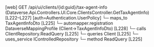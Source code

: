 [web] GET /api/ui/clients/{id:guid}/tax-agent-info  (Dataverse.Api.Controllers.UI.Core.ClientsController.GetTaxAgentInfo)  [L222–L227] [auth=Authentication.UserPolicy]
  └─ maps_to TaxAgentInfoDto [L225]
    └─ automapper.registration DataverseMappingProfile (Client->TaxAgentInfoDto) [L228]
  └─ calls ClientRepository.ReadQuery [L225]
  └─ queries Client [L225]
  └─ uses_service IControlledRepository<Client>
    └─ method ReadQuery [L225]

